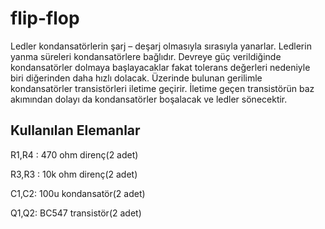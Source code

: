 # flip-flop
Ledler kondansatörlerin şarj – deşarj olmasıyla sırasıyla yanarlar. Ledlerin yanma süreleri kondansatörlere bağlıdır. Devreye güç verildiğinde kondansatörler dolmaya başlayacaklar fakat tolerans değerleri nedeniyle biri diğerinden daha hızlı dolacak. Üzerinde bulunan gerilimle kondansatörler transistörleri iletime geçirir. İletime geçen transistörün baz akımından dolayı da kondansatörler boşalacak ve ledler sönecektir. 
## Kullanılan Elemanlar
R1,R4 : 470 ohm direnç(2 adet)

R3,R3 : 10k ohm direnç(2 adet)

C1,C2: 100u kondansatör(2 adet)

Q1,Q2: BC547 transistör(2 adet)
